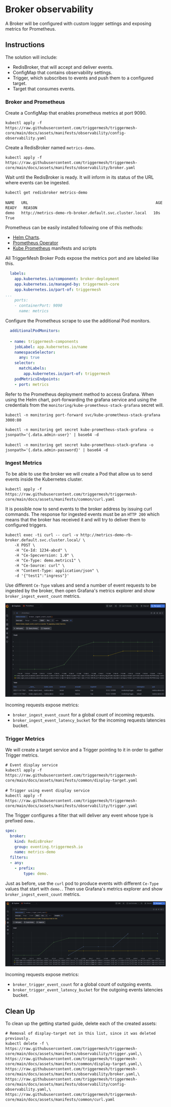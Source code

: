 # Broker observability

A Broker will be configured with custom logger settings and exposing metrics for Prometheus.

## Instructions

The solution will include:

* RedisBroker, that will accept and deliver events.
* ConfigMap that contains observability settings.
* Trigger, which subscribes to events and push them to a configured target.
* Target that consumes events.

### Broker and Prometheus

Create a ConfigMap that enables prometheus metrics at port 9090.

```console
kubectl apply -f https://raw.githubusercontent.com/triggermesh/triggermesh-core/main/docs/assets/manifests/observability/config-observability.yaml
```

Create a RedisBroker named `metrics-demo`.

```console
kubectl apply -f https://raw.githubusercontent.com/triggermesh/triggermesh-core/main/docs/assets/manifests/observability/broker.yaml
```

Wait until the RedisBroker is ready. It will inform in its status of the URL where events can be ingested.

```console
kubectl get redisbroker metrics-demo

NAME   URL                                                        AGE   READY   REASON
demo   http://metrics-demo-rb-broker.default.svc.cluster.local   10s   True
```

Prometheus can be easily installed following one of this methods:

* [Helm Charts](https://github.com/prometheus-community/helm-charts).
* [Prometheus Operator](https://github.com/prometheus-operator/prometheus-operator)
* [Kube Prometheus](https://github.com/prometheus-operator/kube-prometheus) manifests and scripts

All TriggerMesh Broker Pods expose the metrics port and are labeled like this.

```yaml
  labels:
    app.kubernetes.io/component: broker-deployment
    app.kubernetes.io/managed-by: triggermesh-core
    app.kubernetes.io/part-of: triggermesh
...
    ports:
    - containerPort: 9090
      name: metrics
```

Configure the Prometheus scrape to use the additional Pod monitors.

```yaml
  additionalPodMonitors:

  - name: triggermesh-components
    jobLabel: app.kubernetes.io/name
    namespaceSelector:
      any: true
    selector:
      matchLabels:
        app.kubernetes.io/part-of: triggermesh
    podMetricsEndpoints:
    - port: metrics
```

Refer to the Prometheus deployment method to access Grafana. When using the Helm chart, port-forwarding the grafana service and using the credentials from the `monitoring/kube-prometheus-stack-grafana` secret will.

```console
kubectl -n monitoring port-forward svc/kube-prometheus-stack-grafana 3000:80
```

```console
kubectl -n monitoring get secret kube-prometheus-stack-grafana -o jsonpath='{.data.admin-user}' | base64 -d

kubectl -n monitoring get secret kube-prometheus-stack-grafana -o jsonpath='{.data.admin-password}' | base64 -d
```

### Ingest Metrics

To be able to use the broker we will create a Pod that allow us to send events inside the Kubernetes cluster.

```console
kubectl apply -f https://raw.githubusercontent.com/triggermesh/triggermesh-core/main/docs/assets/manifests/common/curl.yaml
```

It is possible now to send events to the broker address by issuing curl commands. The response for ingested events must be an `HTTP 200` which means that the broker has received it and will try to deliver them to configured triggers.

```console
kubectl exec -ti curl -- curl -v http://metrics-demo-rb-broker.default.svc.cluster.local/ \
    -X POST \
    -H "Ce-Id: 1234-abcd" \
    -H "Ce-Specversion: 1.0" \
    -H "Ce-Type: demo.metrics1" \
    -H "Ce-Source: curl" \
    -H "Content-Type: application/json" \
    -d '{"test1":"ingress"}'
```

Use different `Ce-Type` values and send a number of event requests to be ingested by the broker, then open Grafana's metrics explorer and show `broker_ingest_event_count` metrics.

![Broker ingest count metrics](../assets/images/prometheus-ingest.png)

Incoming requests expose metrics:

* `broker_ingest_event_count` for a global count of incoming requests.
* `broker_ingest_event_latency_bucket` for the incoming requests latencies bucket.

### Trigger Metrics

We will create a target service and a Trigger pointing to it in order to gather Trigger metrics.

```console
# Event display service
kubectl apply -f https://raw.githubusercontent.com/triggermesh/triggermesh-core/main/docs/assets/manifests/common/display-target.yaml

# Trigger using event display service
kubectl apply -f https://raw.githubusercontent.com/triggermesh/triggermesh-core/main/docs/assets/manifests/observability/trigger.yaml
```

The Trigger configures a filter that will deliver any event whose type is prefixed `demo.`

```yaml
spec:
  broker:
    kind: RedisBroker
    group: eventing.triggermesh.io
    name: metrics-demo
  filters:
  - any:
    - prefix:
        type: demo.
```

Just as before, use the `curl` pod to produce events with different `Ce-Type` values that start with `demo.`. Then use Grafana's  metrics explorer and show `broker_ingest_event_count` metrics.

![Broker ingest count metrics](../assets/images/prometheus-trigger.png)

Incoming requests expose metrics:

* `broker_trigger_event_count` for a global count of outgoing events.
* `broker_trigger_event_latency_bucket` for the outgoing events latencies bucket.

## Clean Up

To clean up the getting started guide, delete each of the created assets:

```console
# Removal of display-target not in this list, since it was deleted previously.
kubectl delete -f \
https://raw.githubusercontent.com/triggermesh/triggermesh-core/main/docs/assets/manifests/observability/trigger.yaml,\
https://raw.githubusercontent.com/triggermesh/triggermesh-core/main/docs/assets/manifests/common/display-target.yaml,\
https://raw.githubusercontent.com/triggermesh/triggermesh-core/main/docs/assets/manifests/observability/broker.yaml,\
https://raw.githubusercontent.com/triggermesh/triggermesh-core/main/docs/assets/manifests/observability/config-observability.yaml,\
https://raw.githubusercontent.com/triggermesh/triggermesh-core/main/docs/assets/manifests/common/curl.yaml
```
